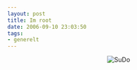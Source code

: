 ```yaml
---
layout: post
title: Im root
date: 2006-09-10 23:03:50
tags: 
- generelt
---
```

<div align="center"><img id="image330" src="http://pjatt.net/images/2006/09/sudo.gif" alt="SuDo" /></div>
